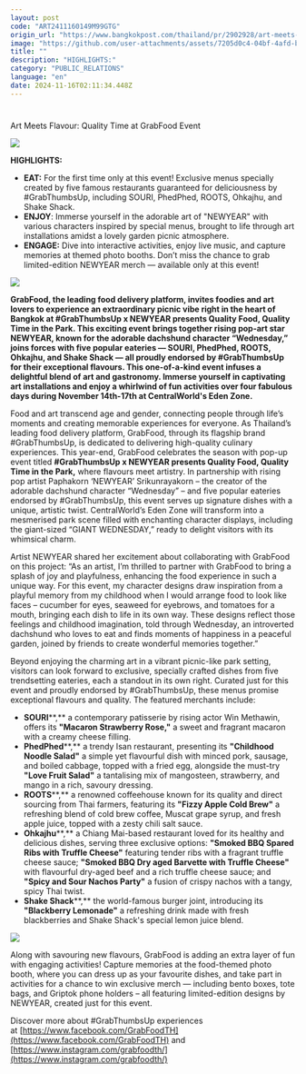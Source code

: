 ```yaml
---
layout: post
code: "ART2411160149M99GTG"
origin_url: "https://www.bangkokpost.com/thailand/pr/2902928/art-meets-flavour-quality-time-at-grabfood-event"
image: "https://github.com/user-attachments/assets/7205d0c4-04bf-4afd-b0dc-898176cdf63b"
title: ""
description: "HIGHLIGHTS:"
category: "PUBLIC_RELATIONS"
language: "en"
date: 2024-11-16T02:11:34.448Z
---
```


# 

Art Meets Flavour: Quality Time at GrabFood Event

![](https://static.bangkokpost.com/media/content/20241116/c1_2902928.jpg)

**HIGHLIGHTS:**

*   **EAT:** For the first time only at this event! Exclusive menus specially created by five famous restaurants guaranteed for deliciousness by #GrabThumbsUp, including SOURI, PhedPhed, ROOTS, Ohkajhu, and Shake Shack.
*   **ENJOY**: Immerse yourself in the adorable art of "NEWYEAR" with various characters inspired by special menus, brought to life through art installations amidst a lovely garden picnic atmosphere.
*   **ENGAGE:** Dive into interactive activities, enjoy live music, and capture memories at themed photo booths. Don’t miss the chance to grab limited-edition NEWYEAR merch — available only at this event!

![](https://github.com/user-attachments/assets/ddea380e-91e7-4757-92bf-6fa73e8a0ea8)

**GrabFood, the leading food delivery platform, invites foodies and art lovers to experience an extraordinary picnic vibe right in the heart of Bangkok at #GrabThumbsUp x NEWYEAR presents Quality Food, Quality Time in the Park. This exciting event brings together rising pop-art star NEWYEAR, known for the adorable dachshund character “Wednesday,” joins forces with five popular eateries — SOURI, PhedPhed, ROOTS, Ohkajhu, and Shake Shack — all proudly endorsed by #GrabThumbsUp for their exceptional flavours. This one-of-a-kind event infuses a delightful blend of art and gastronomy. Immerse yourself in captivating art installations and enjoy a whirlwind of fun activities over four fabulous days during November 14th-17th at CentralWorld's Eden Zone.**

Food and art transcend age and gender, connecting people through life’s moments and creating memorable experiences for everyone. As Thailand’s leading food delivery platform, GrabFood, through its flagship brand #GrabThumbsUp, is dedicated to delivering high-quality culinary experiences. This year-end, GrabFood celebrates the season with pop-up event titled **#GrabThumbsUp x NEWYEAR presents Quality Food, Quality Time in the Park,** where flavours meet artistry. In partnership with rising pop artist Paphakorn ‘NEWYEAR’ Srikunrayakorn – the creator of the adorable dachshund character “Wednesday” – and five popular eateries endorsed by #GrabThumbsUp, this event serves up signature dishes with a unique, artistic twist. CentralWorld’s Eden Zone will transform into a mesmerised park scene filled with enchanting character displays, including the giant-sized “GIANT WEDNESDAY,” ready to delight visitors with its whimsical charm.

Artist NEWYEAR shared her excitement about collaborating with GrabFood on this project: “As an artist, I’m thrilled to partner with GrabFood to bring a splash of joy and playfulness, enhancing the food experience in such a unique way. For this event, my character designs draw inspiration from a playful memory from my childhood when I would arrange food to look like faces – cucumber for eyes, seaweed for eyebrows, and tomatoes for a mouth, bringing each dish to life in its own way. These designs reflect those feelings and childhood imagination, told through Wednesday, an introverted dachshund who loves to eat and finds moments of happiness in a peaceful garden, joined by friends to create wonderful memories together.”

Beyond enjoying the charming art in a vibrant picnic-like park setting, visitors can look forward to exclusive, specially crafted dishes from five trendsetting eateries, each a standout in its own right. Curated just for this event and proudly endorsed by #GrabThumbsUp, these menus promise exceptional flavours and quality. The featured merchants include:

*   **SOURI****,** a contemporary patisserie by rising actor Win Methawin, offers its **"Macaron Strawberry Rose,"** a sweet and fragrant macaron with a creamy cheese filling.
*   **PhedPhed****,** a trendy Isan restaurant, presenting its **"Childhood Noodle Salad"** a simple yet flavourful dish with minced pork, sausage, and boiled cabbage, topped with a fried egg, alongside the must-try **"Love Fruit Salad"** a tantalising mix of mangosteen, strawberry, and mango in a rich, savoury dressing.
*   **ROOTS****,** a renowned coffeehouse known for its quality and direct sourcing from Thai farmers, featuring its **"Fizzy Apple Cold Brew"** a refreshing blend of cold brew coffee, Muscat grape syrup, and fresh apple juice, topped with a zesty chili salt sauce.
*   **Ohkajhu****,** a Chiang Mai-based restaurant loved for its healthy and delicious dishes, serving three exclusive options: **"Smoked BBQ Spared Ribs with Truffle Cheese"** featuring tender ribs with a fragrant truffle cheese sauce; **"Smoked BBQ Dry aged Barvette with Truffle Cheese"** with flavourful dry-aged beef and a rich truffle cheese sauce; and **"Spicy and Sour Nachos Party"** a fusion of crispy nachos with a tangy, spicy Thai twist.
*   **Shake Shack****,** the world-famous burger joint, introducing its **"Blackberry Lemonade"** a refreshing drink made with fresh blackberries and Shake Shack's special lemon juice blend.

![](https://github.com/user-attachments/assets/4da9232e-41b0-4721-8e45-0fbe4cbdc282)

Along with savouring new flavours, GrabFood is adding an extra layer of fun with engaging activities! Capture memories at the food-themed photo booth, where you can dress up as your favourite dishes, and take part in activities for a chance to win exclusive merch — including bento boxes, tote bags, and Griptok phone holders – all featuring limited-edition designs by NEWYEAR, created just for this event. 

Discover more about #GrabThumbsUp experiences at [https://www.facebook.com/GrabFoodTH](https://www.facebook.com/GrabFoodTH) and [https://www.instagram.com/grabfoodth/](https://www.instagram.com/grabfoodth/)